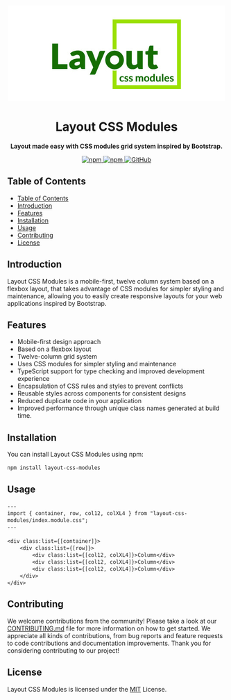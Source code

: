 <p align="center">
    <img alt="layout-css-modules logo" src="./logo/layout-css-modules.jpg"/>
</p>

<h1 align="center">Layout CSS Modules</h1>

<p align="center"><b>Layout made easy with CSS modules grid system inspired by Bootstrap.</b></p>

<p align="center" style="align: center;">
    <a href="https://www.npmjs.com/package/layout-css-modules">
        <img alt="npm" src="https://img.shields.io/npm/v/layout-css-modules">
    </a>
    <a href="https://www.npmjs.com/package/layout-css-modules">
        <img alt="npm" src="https://img.shields.io/npm/dw/layout-css-modules">
    </a>
    <a href="https://github.com/appzic/layout-css-modules/blob/main/LICENSE">
        <img alt="GitHub" src="https://img.shields.io/github/license/appzic/layout-css-modules">
    </a>
</p>

## Table of Contents
- [Table of Contents](#table-of-contents)
- [Introduction](#introduction)
- [Features](#features)
- [Installation](#installation)
- [Usage](#usage)
- [Contributing](#contributing)
- [License](#license)


## Introduction
Layout CSS Modules is a mobile-first, twelve column system based on a flexbox layout, that takes advantage of CSS modules for simpler styling and maintenance, allowing you to easily create responsive layouts for your web applications inspired by Bootstrap.

## Features
- Mobile-first design approach
- Based on a flexbox layout
- Twelve-column grid system
- Uses CSS modules for simpler styling and maintenance
- TypeScript support for type checking and improved development experience
- Encapsulation of CSS rules and styles to prevent conflicts
- Reusable styles across components for consistent designs
- Reduced duplicate code in your application
- Improved performance through unique class names generated at build time.

## Installation

You can install Layout CSS Modules using npm:

```bash
npm install layout-css-modules
```

## Usage

```astro
---
import { container, row, col12, colXL4 } from "layout-css-modules/index.module.css";
---

<div class:list={[container]}>
	<div class:list={[row]}>
		<div class:list={[col12, colXL4]}>Column</div>
		<div class:list={[col12, colXL4]}>Column</div>
		<div class:list={[col12, colXL4]}>Column</div>
	</div>
</div>

```

## Contributing

We welcome contributions from the community! Please take a look at our [CONTRIBUTING.md](CONTRIBUTING.md) file for more information on how to get started. We appreciate all kinds of contributions, from bug reports and feature requests to code contributions and documentation improvements. Thank you for considering contributing to our project!

## License

Layout CSS Modules is licensed under the [MIT](./LICENSE) License.
